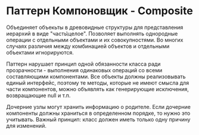 Паттерн Компоновщик - Composite
===============================
Объединяет объекьты в древовидные структуры для представления иерархий в виде "часть\целое".
Позволяет выполнять однородные операции с отдельными объектами и их совокупностями.
Во многих случаях различия между комбинацией объектов и отдельными объектами игнорируются.

Паттерн нарушает принцип одной обязанности класса ради прозрачности - выполнения 
одинаковых операций со всеми составляющими компонентами. Все объекты должны реализовывать 
единый интерфейс, поэтому те методы, которые не имеют смысла для части компонентов, 
можно объявлять как генерирующие исключения, возвращающие null и т.п.

Дочерние узлы могут хранить информацию о родителе.
Если дочерние компоненты должны храниться в определенном порядке, то нужно это учитывать.
Важный принцип: класс должен иметь только одну причину для изменений.
